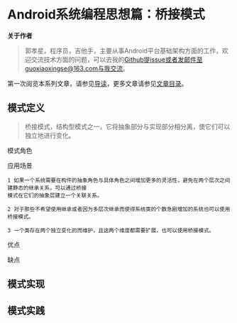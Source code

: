# Android系统编程思想篇：桥接模式

**关于作者**

>郭孝星，程序员，吉他手，主要从事Android平台基础架构方面的工作，欢迎交流技术方面的问题，可以去我的[Github](https://github.com/guoxiaoxing)提issue或者发邮件至guoxiaoxingse@163.com与我交流。

第一次阅览本系列文章，请参见[导读](https://github.com/guoxiaoxing/android-open-source-project-analysis/blob/master/doc/导读.md)，更多文章请参见[文章目录](https://github.com/guoxiaoxing/android-open-source-project-analysis/blob/master/README.md)。

## 模式定义

>桥接模式，结构型模式之一，它将抽象部分与实现部分相分离，使它们可以独立地进行变化。

模式角色

应用场景

```
1 如果一个系统需要在构件的抽象角色与具体角色之间增加更多的灵活性，避免在两个层次之间建静态的继承关系，可以通过桥接
模式在它们的抽象层建立一个关联关系。

2 对于那些不希望使用继承或者因为多层次继承而使得系统类的个数急剧增加的系统也可以使用桥接模式。

3 一个类存在两个独立变化的而维护，且这两个维度都需要扩展，也可以使用桥接模式。
```

优点

缺点


## 模式实现

## 模式实践